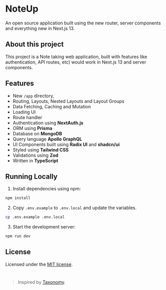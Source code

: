 # NoteUp
An open source application built using the new router, server components and everything new in Next.js 13.

## About this project
This project is a Note taking web application, built with features like authentication, API routes, etc) would work in Next.js 13 and server components.

## Features
- New `/app` directory,
- Routing, Layouts, Nested Layouts and Layout Groups
- Data Fetching, Caching and Mutation
- Loading UI
- Route handler
- Authentication using **NextAuth.js**
- ORM using **Prisma**
- Database on **MongoDB**
- Query language **Apollo GraphQL**
- UI Components built using **Radix UI** and **shadcn/ui**
- Styled using **Tailwind CSS**
- Validations using **Zod**
- Written in **TypeScript**

## Running Locally

1. Install dependencies using npm:

```sh
npm install
```

2. Copy `.env.example` to `.env.local` and update the variables.

```sh
cp .env.example .env.local
```

3. Start the development server:

```sh
npm run dev
```

## License

Licensed under the [MIT license](https://github.com/shadcn/taxonomy/blob/main/LICENSE.md).
#

> Inspired by [Taxonomy](https://github.com/shadcn/taxonomy).
